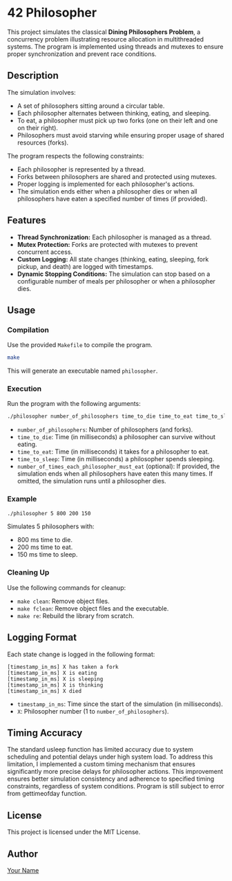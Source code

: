 # 42 Philosopher

This project simulates the classical **Dining Philosophers Problem**, a concurrency problem illustrating resource allocation in multithreaded systems. The program is implemented using threads and mutexes to ensure proper synchronization and prevent race conditions.

## Description
The simulation involves:
- A set of philosophers sitting around a circular table.
- Each philosopher alternates between thinking, eating, and sleeping.
- To eat, a philosopher must pick up two forks (one on their left and one on their right).
- Philosophers must avoid starving while ensuring proper usage of shared resources (forks).

The program respects the following constraints:
- Each philosopher is represented by a thread.
- Forks between philosophers are shared and protected using mutexes.
- Proper logging is implemented for each philosopher's actions.
- The simulation ends either when a philosopher dies or when all philosophers have eaten a specified number of times (if provided).

## Features
- **Thread Synchronization:** Each philosopher is managed as a thread.
- **Mutex Protection:** Forks are protected with mutexes to prevent concurrent access.
- **Custom Logging:** All state changes (thinking, eating, sleeping, fork pickup, and death) are logged with timestamps.
- **Dynamic Stopping Conditions:** The simulation can stop based on a configurable number of meals per philosopher or when a philosopher dies.

## Usage
### Compilation
Use the provided `Makefile` to compile the program.
```bash
make
```
This will generate an executable named `philosopher`.


### Execution
Run the program with the following arguments:
```bash
./philosopher number_of_philosophers time_to_die time_to_eat time_to_sleep [number_of_times_each_philosopher_must_eat]
```
- `number_of_philosophers`: Number of philosophers (and forks).
- `time_to_die`: Time (in milliseconds) a philosopher can survive without eating.
- `time_to_eat`: Time (in milliseconds) it takes for a philosopher to eat.
- `time_to_sleep`: Time (in milliseconds) a philosopher spends sleeping.
- `number_of_times_each_philosopher_must_eat` (optional): If provided, the simulation ends when all philosophers have eaten this many times. If omitted, the simulation runs until a philosopher dies.

### Example
```bash
./philosopher 5 800 200 150
```
Simulates 5 philosophers with:
- 800 ms time to die.
- 200 ms time to eat.
- 150 ms time to sleep.

### Cleaning Up
Use the following commands for cleanup:

- `make clean`: Remove object files.
- `make fclean`: Remove object files and the executable.
- `make re`: Rebuild the library from scratch.


## Logging Format
Each state change is logged in the following format:
```plaintext
[timestamp_in_ms] X has taken a fork
[timestamp_in_ms] X is eating
[timestamp_in_ms] X is sleeping
[timestamp_in_ms] X is thinking
[timestamp_in_ms] X died
```
- `timestamp_in_ms`: Time since the start of the simulation (in milliseconds).
- `X`: Philosopher number (1 to `number_of_philosophers`).


## Timing Accuracy

The standard usleep function has limited accuracy due to system scheduling and potential delays under high system load. To address this limitation, I implemented a custom timing mechanism that ensures significantly more precise delays for philosopher actions. This improvement ensures better simulation consistency and adherence to specified timing constraints, regardless of system conditions. Program is still subject to error from gettimeofday function.

## License
This project is licensed under the MIT License.

## Author
[Your Name](https://github.com/yourgithubusername)

